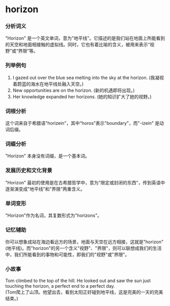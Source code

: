 # horizon

### 分析词义

  

"Horizon" 是一个英文单词，意为"地平线"。它描述的是我们站在地面上所能看到的天空和地面相接触的虚拟线。同时，它也有着比喻的含义，被用来表示“视野”或“界限”等。

  

### 列举例句

  

1.  I gazed out over the blue sea melting into the sky at the horizon. (我凝视着蔚蓝的海水在地平线处融入天空。)
2.  New opportunities are on the horizon. (新的机遇即将出现。)
3.  Her knowledge expanded her horizons. (她的知识扩大了她的视野。)

  

### 词根分析

  

这个词来自于希腊语"horizein"，其中“horos”表示"boundary"，而"-izein" 是动词后缀。

  

### 词缀分析

  

"Horizon" 本身没有词缀，是一个基本词。

  

### 发展历史和文化背景

  

"Horizon" 最初的使用是在古希腊哲学中，意为"限定或封闭的东西"，传到英语中逐渐演变成"地平线"和"界限"两重含义。

  

### 单词变形

  

"Horizon"作为名词，其复数形式为"horizons"。

  

### 记忆辅助

  

你可以想象成站在海边看远方的场景，地面与天空在远方相接，这就是"horizon"(地平线)。而"horizon"的另一个含义"视野"、"界限"，则可以联想成我们的生活中，我们所能看到的事物和可能性，即我们的"视野"或"界限"。

  

### 小故事

  

Tom climbed to the top of the hill. He looked out and saw the sun just touching the horizon, a perfect end to a perfect day.  
(Tom爬上了山顶。他望出去，看到太阳正好碰到地平线，这是完美的一天的完美结束。)
